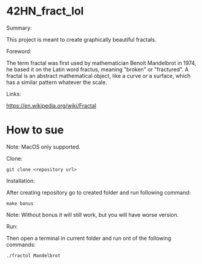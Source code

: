 # 42HN_fract_lol
Summary:

This project is meant to create graphically beautiful fractals.

Foreword:

The term fractal was first used by mathematician Benoit Mandelbrot in 1974, he based it on the Latin word fractus, meaning "broken" or "fractured".
A fractal is an abstract mathematical object, like a curve or a surface, which has a similar pattern whatever the scale.

Links:

https://en.wikipedia.org/wiki/Fractal
# How to sue
Note: MacOS only supported.

Clone:
```
git clone <repository url>
```
Installation:

After creating repository go to created folder and run following command:
```
make bonus
```
Note: Without bonus it will still work, but you will have worse version.

Run:

Then open a terminal in current folder and run ont of the following commands:
```
./fractol Mandelbrot
```

